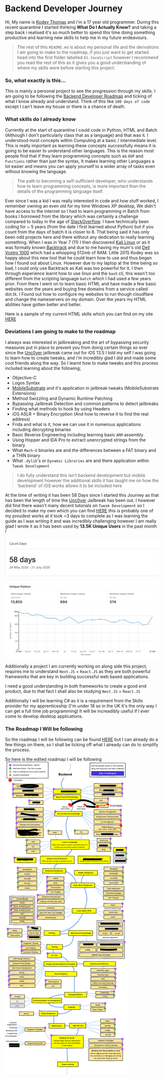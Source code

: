 # Backend Developer Journey

Hi, My name is [Kodey Thomas](https://twitter.com/ThomasKodey) and i'm a 17 year old programmer. During this recent quarantine I started thinking
**What Do I Actually Know?** and taking a step back i realised it's so much better to spend this time doing something productive and learning new skills to help me in my future endeavours.

> The rest of this `README.md` is about my personal life and the derivations I am going to make to the roadmap, if you just want to get started head into the first folder labelled `01-JavaScript` however I recommend you read the rest of this as it gives you a good understanding of where my skills were before starting this project.

### So, what exactly is this...

This is mainly a personal project to see the progression through my skills. I am going to be following the [Backend Developer Roadmap](https://roadmap.sh/backend) and ticking of what I know already and understand. Think of this like `100 days of code` except I can't leave my house or there is a chance of death.

### What skills do I already know

Currently at the start of quarantine I could code in Python, HTML and Batch (Although I don't particularly class that as a language) and that was it. I understood most concepts within Computing at a basic / intermediate level. This is really important as learning these concepts successfully means it is going to be easier to understand other languages.
This is the reason most people find that if they learn programming concepts such as `OOP` and `Functions` rather than just the syntax, It makes learning other Languages a lot easier and means you can apply yourself to a wider array of tasks even without knowing the language.

>The path to becoming a self-sufficient developer, who understands how to learn programming concepts, is more important than the details of the programming language itself.

Ever since I was a kid I was really interested in code and how stuff worked, I remember owning an even old for my time Windows XP desktop, We didn't have access to the internet so I had to learn programming in Batch from books I borrowed from the library which was certainly a challenge compared to today in the age of [StackOverflow](https://stackoverflow.com). I have technically been coding for ~ 5 years (from the date I first learned about Python) but if you count from the days of batch it is closer to 8. That being said it has only been odd projects here and there without any dedication to really learning something. When I was in Year 7 (11) I then discovered [Kali Linux](https://kali.org) or as it was formally known [Backtrack](https://www.backtrack-linux.org) and due to me having my mum's old [Dell Vostro 1000](https://www.cnet.com/products/dell-vostro-1000-sempron-3500-plus-2ghz-512mb-ram-60gb-hdd-vista-home-basic-series/) which had a whopping 512mb of RAM. Little 2015 Kodey was so happy about this new tool that he could learn how to use and thus began how I found out about Linux. However due to my laptop at the time being so bad, I could only use Backtrack as Kali was too powerful for it. I then through experience learnt how to use linux and the `bash` cli, this wasn't too different from the scripting language `batch` which I had used a few years prior. From there I went on to learn basic HTML and have made a few basic websites over the years and buying free domains from a service called dot.tk. I Found out how to configure my websites to run though cloudflare and change the nameservers on my domain. Over the years my HTML abilities have gotten better and better.

Here is a sample of my current HTML skills which you can find on my site [HERE](https://kodeycodesstuff.tech)

### Deviations I am going to make to the roadmap

I always was interested in jailbreaking and the art of bypassing security measures put in place to prevent you from doing certain things so ever since the [Unc0ver](https://unc0ver.dev) jailbreak came out for iOS 13.5 I told my self I was going to learn how to create tweaks, and i'm incredibly glad I did and made some cool friends along the way. So I learnt how to make tweaks and this process included learning about the following;

- Objective-C
- Logos Syntax
- [MobileSubstrate](http://www.cydiasubstrate.com/id/264d6581-a762-4343-9605-729ef12ff0af/) and it's application in jailbreak tweaks (MobileSubstrate Extensions)
- Method Swizzling and Dynamic Runtime Patching
- Bypassing Jailbreak Detection and common patterns to detect jailbreaks
- Finding what methods to hook by using Headers
- iOS ASLR + Binary Encryption (And how to reverse it to find the real address)
- Frida and what is it, how we can use it in numerous applications including decrypting binaries
- Basic Reverse Engineering including learning basic `ARM` assembly
- Using Hopper and IDA Pro to extract unencrypted strings from the binary
- What `Mach-O` binaries are and the differences between a FAT binary and a THIN binary
- What `.dylib`'s or `Dynamic Libraries` are and there application within `Tweak Development`

> I do fully understand this isn't backend development but mobile development however the additional skills it has taught me on how the 'backend' of iOS works allows it to be included here

At the time of writing it has been 58 Days since I started this Journey as that has been the length of time the [Unc0ver](https://unc0ver.dev) Jailbreak has been out. I however did find there wasn't many decent tutorials on `Tweak Development` so I decided to make my own which you can find [HERE](https://kodeycodesstuff.tech/guide) this is probably one of my proudest works at it took ~3 days to complete as I was learning the guide as I was writing it and was incredibly challenging however I am really glad I wrote it as it has been used by **13.5K Unique Users** in the past month !

![unc0ver time length](assets/daysSinceUnc0ver.png)

![cloudflare](assets/cloudflare.png)

Additionally a project I am currently working on along side this project, requires me to understand `Next.JS` + `React.JS` as they are both powerful frameworks that are key in building successful web based applications.

I need a good understanding in both frameworks to create a good end product, due to that fact I shall also be studying `Next.JS` + `React.JS`

Additionally I will be learning C# as it is a requirement from the Skills provider for my apprenticeship (I'm under 18 so in the UK it's the only way I can get a full time job programming)
It will be increadibly useful if I ever come to develop desktop applications.

### The Roadmap I Will be following

So the roadmap I will be following can be found [HERE](https://roadmap.sh/backend) but I can already do a few things on there, so I shall be ticking off what I already can do to simplify the process.

So here is the edited roadmap I will be following
![backend roadmap](assets/backend.png)
